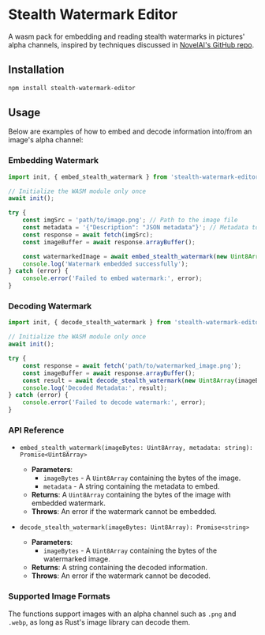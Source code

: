 # Stealth Watermark Editor

A wasm pack for embedding and reading stealth watermarks in pictures' alpha channels, inspired by techniques discussed in [NovelAI's GitHub repo](https://github.com/NovelAI/novelai-image-metadata).

## Installation

```bash
npm install stealth-watermark-editor
```

## Usage

Below are examples of how to embed and decode information into/from an image's alpha channel:

### Embedding Watermark

```javascript
import init, { embed_stealth_watermark } from 'stealth-watermark-editor';

// Initialize the WASM module only once
await init();

try {
    const imgSrc = 'path/to/image.png'; // Path to the image file
    const metadata = '{"Description": "JSON metadata"}'; // Metadata to embed
    const response = await fetch(imgSrc);
    const imageBuffer = await response.arrayBuffer();

    const watermarkedImage = await embed_stealth_watermark(new Uint8Array(imageBuffer), metadata);
    console.log('Watermark embedded successfully');
} catch (error) {
    console.error('Failed to embed watermark:', error);
}
```

### Decoding Watermark

```javascript
import init, { decode_stealth_watermark } from 'stealth-watermark-editor';

// Initialize the WASM module only once
await init();

try {
    const response = await fetch('path/to/watermarked_image.png');
    const imageBuffer = await response.arrayBuffer();
    const result = await decode_stealth_watermark(new Uint8Array(imageBuffer));
    console.log('Decoded Metadata:', result);
} catch (error) {
    console.error('Failed to decode watermark:', error);
}
```

### API Reference

- `embed_stealth_watermark(imageBytes: Uint8Array, metadata: string): Promise<Uint8Array>`
  - **Parameters**: 
    - `imageBytes` - A `Uint8Array` containing the bytes of the image.
    - `metadata` - A string containing the metadata to embed.
  - **Returns**: A `Uint8Array` containing the bytes of the image with embedded watermark.
  - **Throws**: An error if the watermark cannot be embedded.

- `decode_stealth_watermark(imageBytes: Uint8Array): Promise<string>`
  - **Parameters**: 
    - `imageBytes` - A `Uint8Array` containing the bytes of the watermarked image.
  - **Returns**: A string containing the decoded information.
  - **Throws**: An error if the watermark cannot be decoded.

### Supported Image Formats

The functions support images with an alpha channel such as `.png` and `.webp`, as long as Rust's image library can decode them.